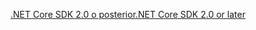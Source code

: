 [<span data-ttu-id="680d8-101">.NET Core SDK 2.0 o posterior</span><span class="sxs-lookup"><span data-stu-id="680d8-101">.NET Core SDK 2.0 or later</span></span>](https://dotnet.microsoft.com/download)
